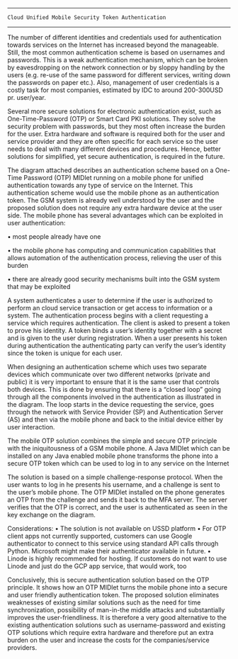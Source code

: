******************************************************

    Cloud Unified Mobile Security Token Authentication 
    
******************************************************

The number of different identities and credentials used for authentication towards services on the Internet has increased beyond the manageable. Still, the most common authentication scheme is based on usernames and passwords. This is a weak authentication mechanism, which can be broken by eavesdropping on the network connection or by sloppy handling by the users (e.g. re-use of the same password for different services, writing down the passwords on paper etc.). Also, management of user credentials is a costly task for most companies, estimated by IDC to around 200-300USD pr. user/year. 

Several more secure solutions for electronic authentication exist, such as One-Time-Password (OTP) or Smart Card PKI solutions. They solve the security problem with passwords, but they most often increase the burden for the user. Extra hardware and software is required both for the user and service provider and they are often specific for each service so the user needs to deal with many different devices and procedures. Hence, better solutions for simplified, yet secure authentication, is required in the future.

The diagram attached describes an authentication scheme based on a One-Time Password (OTP) MIDlet running on a mobile phone for unified authentication towards any type of service on the Internet. This authentication scheme would use the mobile phone as an authentication token. The GSM system is already well understood by the user and the proposed solution does not require any extra hardware device at the user side. The mobile phone has several advantages which can be exploited in user authentication:

• most people already have one

• the mobile phone has computing and communication capabilities that allows automation of the authentication process, relieving the user of this burden

• there are already good security mechanisms built into the GSM system that may be exploited

A system authenticates a user to determine if the user is authorized to perform an cloud service transaction or get access to information or a system. The authentication process begins with a client requesting a service which requires authentication. The client is asked to present a token to prove his identity. A token binds a user’s identity together with a secret and is given to the user during registration. When a user presents his token during authentication the authenticating party can verify the user’s identity since the token is unique for each user. 

When designing an authentication scheme which uses two separate devices which communicate over two different networks (private and public) it is very important to ensure that it is the same user that controls both devices. This is done by ensuring that there is a “closed loop” going through all the components involved in the authentication as illustrated in the diagram. The loop starts in the device requesting the service, goes through the network with Service Provider (SP) and Authentication Server (AS) and then via the mobile phone and back to the initial device either by user interaction. 

The mobile OTP solution combines the simple and secure OTP principle with the iniquitousness of a GSM mobile phone. A Java MIDlet which can be installed on any Java enabled mobile phone transforms the phone into a secure OTP token which can be used to log in to any service on the Internet

The solution is based on a simple challenge-response protocol. When the user wants to log in he presents his username, and a challenge is sent to the user’s mobile phone. The OTP MIDlet installed on the phone generates an OTP from the challenge and sends it back to the MFA server. The server verifies that the OTP is correct, and the user is authenticated as seen in the key exchange on the diagram.

Considerations:
• The solution is not available on USSD platform
• For OTP client apps not currently supported, customers can use Google authenticator to connect to this service using standard API calls through Python. Microsoft might make their authenticator available in future.
• Linode is highly recommended for hosting. If customers do not want to use Linode and just do the GCP app service, that would work, too

Conclusively, this is secure authentication solution based on the OTP principle. It shows how an OTP MIDlet turns the mobile phone into a secure and user friendly authentication token. The proposed solution eliminates weaknesses of existing similar solutions such as the need for time synchronization, possibility of man-in-the middle attacks and substantially improves the user-friendliness. It is therefore a very good alternative to the existing authentication solutions such as username-password and existing OTP solutions which require extra hardware and therefore put an extra burden on the user and increase the costs for the companies/service providers.

